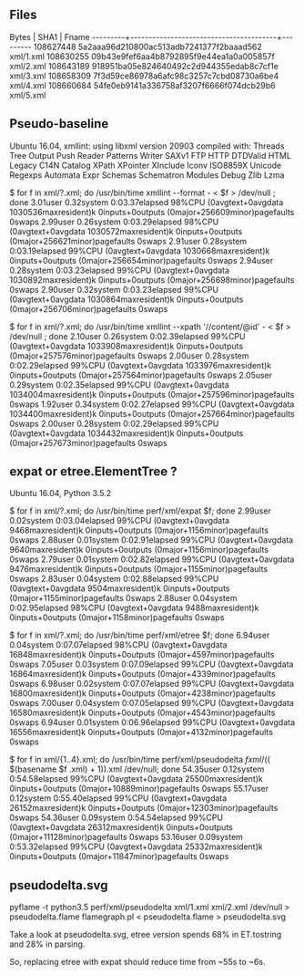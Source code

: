 ## Files

Bytes    | SHA1                                   | Fname
---------+----------------------------------------+---------
108627448 5a2aaa96d210800ac513adb7241377f2baaad562 xml/1.xml
108630255 09b43e9fef6aa4b8792895f9e44ea1a0a005857f xml/2.xml
108643189 918951ba05e824640492c2d944355edab8c7cf1e xml/3.xml
108658309 7f3d59ce86978a6afc98c3257c7cbd08730a6be4 xml/4.xml
108660684 54fe0eb9141a336758af3207f6666f074dcb29b6 xml/5.xml

## Pseudo-baseline

Ubuntu 16.04, xmllint: using libxml version 20903
  compiled with: Threads Tree Output Push Reader Patterns Writer SAXv1 FTP HTTP
                 DTDValid HTML Legacy C14N Catalog XPath XPointer XInclude
                 Iconv ISO8859X Unicode Regexps Automata Expr Schemas Schematron
                 Modules Debug Zlib Lzma

$ for f in xml/?.xml; do /usr/bin/time xmllint --format - < $f > /dev/null ; done
3.01user 0.32system 0:03.37elapsed 98%CPU (0avgtext+0avgdata 1030536maxresident)k 0inputs+0outputs (0major+256609minor)pagefaults 0swaps
2.99user 0.26system 0:03.29elapsed 98%CPU (0avgtext+0avgdata 1030572maxresident)k 0inputs+0outputs (0major+256621minor)pagefaults 0swaps
2.91user 0.28system 0:03.19elapsed 99%CPU (0avgtext+0avgdata 1030668maxresident)k 0inputs+0outputs (0major+256654minor)pagefaults 0swaps
2.94user 0.28system 0:03.23elapsed 99%CPU (0avgtext+0avgdata 1030892maxresident)k 0inputs+0outputs (0major+256698minor)pagefaults 0swaps
2.90user 0.32system 0:03.23elapsed 99%CPU (0avgtext+0avgdata 1030864maxresident)k 0inputs+0outputs (0major+256706minor)pagefaults 0swaps

$ for f in xml/?.xml; do /usr/bin/time xmllint --xpath '//content/@id' - < $f > /dev/null ; done 
2.10user 0.26system 0:02.39elapsed 99%CPU (0avgtext+0avgdata 1033908maxresident)k 0inputs+0outputs (0major+257576minor)pagefaults 0swaps
2.00user 0.28system 0:02.29elapsed 99%CPU (0avgtext+0avgdata 1033976maxresident)k 0inputs+0outputs (0major+257564minor)pagefaults 0swaps
2.05user 0.29system 0:02.35elapsed 99%CPU (0avgtext+0avgdata 1034004maxresident)k 0inputs+0outputs (0major+257596minor)pagefaults 0swaps
1.92user 0.34system 0:02.27elapsed 99%CPU (0avgtext+0avgdata 1034400maxresident)k 0inputs+0outputs (0major+257664minor)pagefaults 0swaps
2.00user 0.28system 0:02.29elapsed 99%CPU (0avgtext+0avgdata 1034432maxresident)k 0inputs+0outputs (0major+257673minor)pagefaults 0swaps

## expat or etree.ElementTree ?

Ubuntu 16.04, Python 3.5.2

$ for f in xml/?.xml; do /usr/bin/time perf/xml/expat $f; done
2.99user 0.02system 0:03.04elapsed 99%CPU (0avgtext+0avgdata 9468maxresident)k 0inputs+0outputs (0major+1156minor)pagefaults 0swaps
2.88user 0.01system 0:02.91elapsed 99%CPU (0avgtext+0avgdata 9640maxresident)k 0inputs+0outputs (0major+1156minor)pagefaults 0swaps
2.79user 0.01system 0:02.82elapsed 99%CPU (0avgtext+0avgdata 9476maxresident)k 0inputs+0outputs (0major+1155minor)pagefaults 0swaps
2.83user 0.04system 0:02.88elapsed 99%CPU (0avgtext+0avgdata 9504maxresident)k 0inputs+0outputs (0major+1155minor)pagefaults 0swaps
2.88user 0.04system 0:02.95elapsed 98%CPU (0avgtext+0avgdata 9488maxresident)k 0inputs+0outputs (0major+1158minor)pagefaults 0swaps

$ for f in xml/?.xml; do /usr/bin/time perf/xml/etree $f; done
6.94user 0.04system 0:07.07elapsed 98%CPU (0avgtext+0avgdata 16848maxresident)k 0inputs+0outputs (0major+4597minor)pagefaults 0swaps
7.05user 0.03system 0:07.09elapsed 99%CPU (0avgtext+0avgdata 16864maxresident)k 0inputs+0outputs (0major+4339minor)pagefaults 0swaps
6.98user 0.02system 0:07.07elapsed 99%CPU (0avgtext+0avgdata 16800maxresident)k 0inputs+0outputs (0major+4238minor)pagefaults 0swaps
7.00user 0.04system 0:07.05elapsed 99%CPU (0avgtext+0avgdata 16580maxresident)k 0inputs+0outputs (0major+4543minor)pagefaults 0swaps
6.94user 0.01system 0:06.96elapsed 99%CPU (0avgtext+0avgdata 16556maxresident)k 0inputs+0outputs (0major+4132minor)pagefaults 0swaps

$ for f in xml/{1..4}.xml; do /usr/bin/time perf/xml/pseudodelta $f xml/$(( $(basename $f .xml) + 1)).xml /dev/null; done
54.35user 0.12system 0:54.58elapsed 99%CPU (0avgtext+0avgdata 25500maxresident)k 0inputs+0outputs (0major+10889minor)pagefaults 0swaps
55.17user 0.12system 0:55.40elapsed 99%CPU (0avgtext+0avgdata 26152maxresident)k 0inputs+0outputs (0major+12303minor)pagefaults 0swaps
54.36user 0.09system 0:54.54elapsed 99%CPU (0avgtext+0avgdata 26312maxresident)k 0inputs+0outputs (0major+11128minor)pagefaults 0swaps
53.16user 0.09system 0:53.32elapsed 99%CPU (0avgtext+0avgdata 25332maxresident)k 0inputs+0outputs (0major+11847minor)pagefaults 0swaps

## pseudodelta.svg

pyflame -t python3.5 perf/xml/pseudodelta xml/1.xml xml/2.xml /dev/null > pseudodelta.flame
flamegraph.pl < pseudodelta.flame > pseudodelta.svg

Take a look at pseudodelta.svg, etree version spends 68% in ET.tostring and 28% in parsing.

So, replacing etree with expat should reduce time from ~55s to ~6s.
